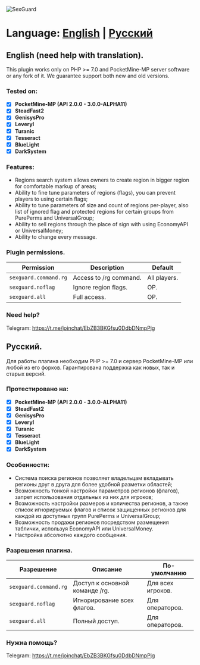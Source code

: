 ![SexGuard](https://raw.githubusercontent.com/universalcrew/SexGuard/master/sexguard.jpg)

# Language: [English](#ENG) | [Русский](#RUS)

<a name="ENG"></a>

## English (need help with translation).

This plugin works only on PHP >= 7.0 and PocketMine-MP server software or any fork of it. We guarantee support both new and old versions.

### Tested on:

- [x] **PocketMine-MP (API 2.0.0 - 3.0.0-ALPHA11)**
- [x] **SteadFast2**
- [x] **GenisysPro**
- [x] **Leveryl**
- [x] **Turanic**
- [x] **Tesseract**
- [x] **BlueLight**
- [x] **DarkSystem**

### Features:

- Regions search system allows owners to create region in bigger region for comfortable markup of areas;
- Ability to fine tune parameters of regions (flags), you can prevent players to using certain flags;
- Ability to tune parameters of size and count of regions per-player, also list of ignored flag and protected regions for certain groups from PurePerms and UniversalGroup;
- Ability to sell regions through the place of sign with using EconomyAPI or UniversalMoney;
- Ability to change every message.

### Plugin permissions.

Permission | Description | Default
--- | --- | ---
`sexguard.command.rg` | Access to /rg command. | All players.
`sexguard.noflag` | Ignore region flags. | OP.
`sexguard.all` | Full access. | OP.

### Need help?

Telegram: https://t.me/joinchat/EbZB3BKGfsu0DdbDNmpPjg

<a name="RUS"></a>

## Русский.

Для работы плагина необходим PHP >= 7.0 и сервер PocketMine-MP или любой из его форков. Гарантирована поддержка как новых, так и старых версий.

### Протестировано на:

- [x] **PocketMine-MP (API 2.0.0 - 3.0.0-ALPHA11)**
- [x] **SteadFast2**
- [x] **GenisysPro**
- [x] **Leveryl**
- [x] **Turanic**
- [x] **Tesseract**
- [x] **BlueLight**
- [x] **DarkSystem**

### Особенности:

- Система поиска регионов позволяет владельцам вкладывать регионы друг в друга для более удобной разметки областей;
- Возможность тонкой настройки параметров регионов (флагов), запрет использования отдельных из них для игроков;
- Возможность настройки размеров и количества регионов, а также список игнорируемых флагов и список защищенных регионов для каждой из доступных групп PurePerms и UniversalGroup;
- Возможность продажи регионов посредством размещения таблички, используя EconomyAPI или UniversalMoney.
- Настройка абсолютно каждого сообщения.

### Разрешения плагина.

Разрешение | Описание | По-умолчанию
--- | --- | ---
`sexguard.command.rg` | Доступ к основной команде /rg. | Для всех игроков.
`sexguard.noflag` | Игнорирование всех флагов. | Для операторов.
`sexguard.all` | Полный доступ. | Для операторов.

### Нужна помощь?

Telegram: https://t.me/joinchat/EbZB3BKGfsu0DdbDNmpPjg
